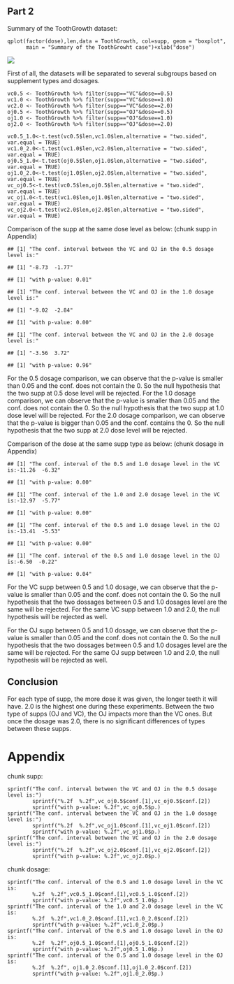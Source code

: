 Part 2
------

Summary of the ToothGrowth dataset:

    qplot(factor(dose),len,data = ToothGrowth, col=supp, geom = "boxplot", 
          main = "Summary of the ToothGrowht case")+xlab("dose")

![](Assignment_part2_files/figure-markdown_strict/unnamed-chunk-2-1.png)

First of all, the datasets will be separated to several subgroups based
on supplement types and dosages.

    vc0.5 <- ToothGrowth %>% filter(supp=="VC"&dose==0.5)
    vc1.0 <- ToothGrowth %>% filter(supp=="VC"&dose==1.0)
    vc2.0 <- ToothGrowth %>% filter(supp=="VC"&dose==2.0)
    oj0.5 <- ToothGrowth %>% filter(supp=="OJ"&dose==0.5)
    oj1.0 <- ToothGrowth %>% filter(supp=="OJ"&dose==1.0)
    oj2.0 <- ToothGrowth %>% filter(supp=="OJ"&dose==2.0)

    vc0.5_1.0<-t.test(vc0.5$len,vc1.0$len,alternative = "two.sided", var.equal = TRUE)
    vc1.0_2.0<-t.test(vc1.0$len,vc2.0$len,alternative = "two.sided", var.equal = TRUE)
    oj0.5_1.0<-t.test(oj0.5$len,oj1.0$len,alternative = "two.sided", var.equal = TRUE)
    oj1.0_2.0<-t.test(oj1.0$len,oj2.0$len,alternative = "two.sided", var.equal = TRUE)
    vc_oj0.5<-t.test(vc0.5$len,oj0.5$len,alternative = "two.sided", var.equal = TRUE)
    vc_oj1.0<-t.test(vc1.0$len,oj1.0$len,alternative = "two.sided", var.equal = TRUE)
    vc_oj2.0<-t.test(vc2.0$len,oj2.0$len,alternative = "two.sided", var.equal = TRUE)

Comparison of the supp at the same dose level as below: (chunk supp in
Appendix)

    ## [1] "The conf. interval between the VC and OJ in the 0.5 dosage level is:"

    ## [1] "-8.73  -1.77"

    ## [1] "with p-value: 0.01"

    ## [1] "The conf. interval between the VC and OJ in the 1.0 dosage level is:"

    ## [1] "-9.02  -2.84"

    ## [1] "with p-value: 0.00"

    ## [1] "The conf. interval between the VC and OJ in the 2.0 dosage level is:"

    ## [1] "-3.56  3.72"

    ## [1] "with p-value: 0.96"

For the 0.5 dosage comparison, we can observe that the p-value is
smaller than 0.05 and the conf. does not contain the 0. So the null
hypothesis that the two supp at 0.5 dose level will be rejected. For the
1.0 dosage comparison, we can observe that the p-value is smaller than
0.05 and the conf. does not contain the 0. So the null hypothesis that
the two supp at 1.0 dose level will be rejected. For the 2.0 dosage
comparison, we can observe that the p-value is bigger than 0.05 and the
conf. contains the 0. So the null hypothesis that the two supp at 2.0
dose level will be rejected.

Comparison of the dose at the same supp type as below: (chunk dosage in
Appendix)

    ## [1] "The conf. interval of the 0.5 and 1.0 dosage level in the VC is:-11.26  -6.32"

    ## [1] "with p-value: 0.00"

    ## [1] "The conf. interval of the 1.0 and 2.0 dosage level in the VC is:-12.97  -5.77"

    ## [1] "with p-value: 0.00"

    ## [1] "The conf. interval of the 0.5 and 1.0 dosage level in the OJ is:-13.41  -5.53"

    ## [1] "with p-value: 0.00"

    ## [1] "The conf. interval of the 0.5 and 1.0 dosage level in the OJ is:-6.50  -0.22"

    ## [1] "with p-value: 0.04"

For the VC supp between 0.5 and 1.0 dosage, we can observe that the
p-value is smaller than 0.05 and the conf. does not contain the 0. So
the null hypothesis that the two dossages between 0.5 and 1.0 dosages
level are the same will be rejected. For the same VC supp between 1.0
and 2.0, the null hypothesis will be rejected as well.

For the OJ supp between 0.5 and 1.0 dosage, we can observe that the
p-value is smaller than 0.05 and the conf. does not contain the 0. So
the null hypothesis that the two dossages between 0.5 and 1.0 dosages
level are the same will be rejected. For the same OJ supp between 1.0
and 2.0, the null hypothesis will be rejected as well.

Conclusion
----------

For each type of supp, the more dose it was given, the longer teeth it
will have. 2.0 is the highest one during these experiments. Between the
two type of supps (OJ and VC), the OJ impacts more than the VC ones. But
once the dosage was 2.0, there is no significant differences of types
between these supps.

Appendix
========

chunk supp:

    sprintf("The conf. interval between the VC and OJ in the 0.5 dosage level is:")
            sprintf("%.2f  %.2f",vc_oj0.5$conf.[1],vc_oj0.5$conf.[2])
            sprintf("with p-value: %.2f",vc_oj0.5$p.)
    sprintf("The conf. interval between the VC and OJ in the 1.0 dosage level is:")
            sprintf("%.2f  %.2f",vc_oj1.0$conf.[1],vc_oj1.0$conf.[2]) 
            sprintf("with p-value: %.2f",vc_oj1.0$p.)
    sprintf("The conf. interval between the VC and OJ in the 2.0 dosage level is:")
            sprintf("%.2f  %.2f",vc_oj2.0$conf.[1],vc_oj2.0$conf.[2])
            sprintf("with p-value: %.2f",vc_oj2.0$p.)

chunk dosage:

    sprintf("The conf. interval of the 0.5 and 1.0 dosage level in the VC is:
            %.2f  %.2f",vc0.5_1.0$conf.[1],vc0.5_1.0$conf.[2])
            sprintf("with p-value: %.2f",vc0.5_1.0$p.)
    sprintf("The conf. interval of the 1.0 and 2.0 dosage level in the VC is:
            %.2f  %.2f",vc1.0_2.0$conf.[1],vc1.0_2.0$conf.[2])
            sprintf("with p-value: %.2f",vc1.0_2.0$p.)
    sprintf("The conf. interval of the 0.5 and 1.0 dosage level in the OJ is:
            %.2f  %.2f",oj0.5_1.0$conf.[1],oj0.5_1.0$conf.[2]) 
            sprintf("with p-value: %.2f",oj0.5_1.0$p.)
    sprintf("The conf. interval of the 0.5 and 1.0 dosage level in the OJ is:
            %.2f  %.2f", oj1.0_2.0$conf.[1],oj1.0_2.0$conf.[2]) 
            sprintf("with p-value: %.2f",oj1.0_2.0$p.)
